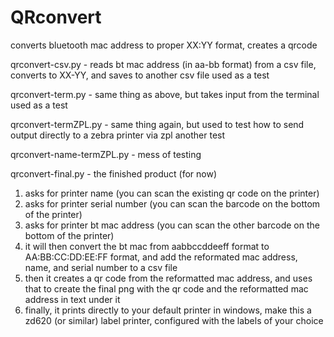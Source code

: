 # QRconvert
converts bluetooth mac address to proper XX:YY format, creates a qrcode

qrconvert-csv.py - reads bt mac address (in aa-bb format) from a csv file, converts to XX-YY, and saves to another csv file
  used as a test

qrconvert-term.py - same thing as above, but takes input from the terminal
  used as a test

qrconvert-termZPL.py - same thing again, but used to test how to send output directly to a zebra printer via zpl
  another test
  
qrconvert-name-termZPL.py - mess of testing

qrconvert-final.py - the finished product (for now)
  1. asks for printer name (you can scan the existing qr code on the printer)
  2. asks for printer serial number (you can scan the barcode on the bottom of the printer)
  3. asks for printer bt mac address (you can scan the other barcode on the bottom of the printer)
  4. it will then convert the bt mac from aabbccddeeff format to AA:BB:CC:DD:EE:FF format, and add the reformated mac address, name, and serial number to a csv file
  5. then it creates a qr code from the reformatted mac address, and uses that to create the final png with the qr code and the reformatted mac address in text under it
  6. finally, it prints directly to your default printer in windows, make this a zd620 (or similar) label printer, configured with the labels of your choice 
